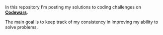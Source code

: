 In this repository I'm posting my solutions to coding challenges on **[Codewars](https://www.codewars.com)**.

The main goal is to keep track of my consistency in improving my ability to solve problems.

